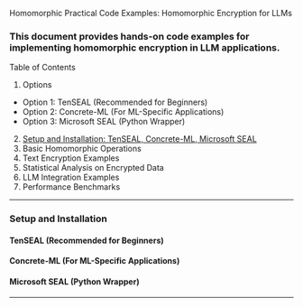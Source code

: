 Homomorphic Practical Code Examples: Homomorphic Encryption for LLMs

### This document provides hands-on code examples for implementing homomorphic encryption in LLM applications.
Table of Contents
1. Options
  * Option 1: TenSEAL (Recommended for Beginners)
  * Option 2: Concrete-ML (For ML-Specific Applications)
  * Option 3: Microsoft SEAL (Python Wrapper)
2. [Setup and Installation: TenSEAL, Concrete-ML, Microsoft SEAL](https://github.com/Glareone/AI-LLM-RAG-best-practices/new/main/advanced-topics/Homomorphic#setup-and-installation)
3. Basic Homomorphic Operations
4. Text Encryption Examples
5. Statistical Analysis on Encrypted Data
6. LLM Integration Examples
7. Performance Benchmarks
---
### Setup and Installation
#### TenSEAL (Recommended for Beginners) 
#### Concrete-ML (For ML-Specific Applications)
#### Microsoft SEAL (Python Wrapper)
---

